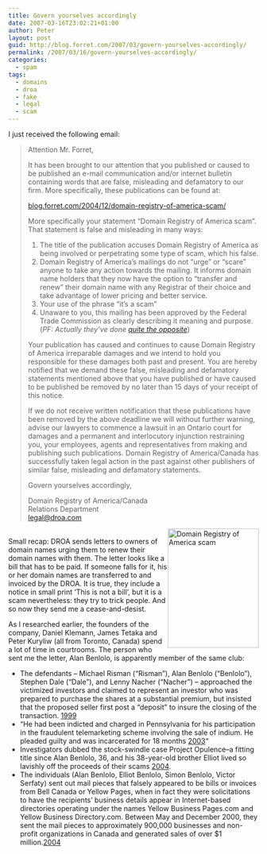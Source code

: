 ```yaml
---
title: Govern yourselves accordingly
date: 2007-03-16T23:02:21+01:00
author: Peter
layout: post
guid: http://blog.forret.com/2007/03/govern-yourselves-accordingly/
permalink: /2007/03/16/govern-yourselves-accordingly/
categories:
  - spam
tags:
  - domains
  - droa
  - fake
  - legal
  - scam
---
```

I just received the following email:

> Attention Mr. Forret,
> 
> It has been brought to our attention that you published or caused to be published an e-mail communication and/or internet bulletin containing words that are false, misleading and defamatory to our firm. More specifically, these publications can be found at:
> 
> [blog.forret.com/2004/12/domain-registry-of-america-scam/](http://blog.forret.com/2004/12/domain-registry-of-america-scam/)
> 
> More specifically your statement “Domain Registry of America scam”. That statement is false and misleading in many ways:  
> 1) The title of the publication accuses Domain Registry of America as being involved or perpetrating some type of scam, which his false.  
> 2) Domain Registry of America’s mailings do not “urge” or “scare” anyone to take any action towards the mailing. It informs domain name holders that they now have the option to “transfer and renew” their domain name with any Registrar of their choice and take advantage of lower pricing and better service.  
> 3) Your use of the phrase “it’s a scam”  
> 4) Unaware to you, this mailing has been approved by the Federal Trade Commission as clearly describing it meaning and purpose. (_PF: Actually they&#8217;ve done [quite the opposite](http://www.ftc.gov/opa/2003/12/domainreg.htm)_)
> 
> Your publication has caused and continues to cause Domain Registry of America irreparable damages and we intend to hold you responsible for these damages both past and present. You are hereby notified that we demand these false, misleading and defamatory statements mentioned above that you have published or have caused to be published be removed by no later than 15 days of your receipt of this notice.
> 
> If we do not receive written notification that these publications have been removed by the above deadline we will without further warning, advise our lawyers to commence a lawsuit in an Ontario court for damages and a permanent and interlocutory injunction restraining you, your employees, agents and representatives from making and publishing such publications. Domain Registry of America/Canada has successfully taken legal action in the past against other publishers of similar false, misleading and defamatory statements.
> 
> Govern yourselves accordingly,
> 
> Domain Registry of America/Canada  
> Relations Department  
> legal@droa.com

<!--more-->

  
[<img  style="float: right;" src="http://farm1.static.flickr.com/129/423419895_14dac13999_m.jpg" alt="Domain Registry of America scam" width="183" height="240" />](http://www.flickr.com/photos/pforret/423419895/ "Photo Sharing")  
Small recap: DROA sends letters to owners of domain names urging them to renew their domain names with them. The letter looks like a bill that has to be paid. If someone falls for it, his or her domain names are transferred to and invoiced by the DROA. It is true, they include a notice in small print &#8216;This is not a bill&#8217;, but it is a scam nevertheless: they try to trick people. And so now they send me a cease-and-desist.

As I researched earlier, the founders of the company, Daniel Klemann, James Tetaka and Peter Kuryliw (all from Toronto, Canada) spend a lot of time in courtrooms. The person who sent me the letter, Alan Benlolo, is apparently member of the same club:

  * The defendants – Michael Risman (&#8220;Risman&#8221;), Alan Benlolo (&#8220;Benlolo&#8221;), Stephen Dale (&#8220;Dale&#8221;), and Lenny Nacher (&#8220;Nacher&#8221;) – approached the victimized investors and claimed to represent an investor who was prepared to purchase the shares at a substantial premium, but insisted that the proposed seller first post a &#8220;deposit&#8221; to insure the closing of the transaction. [1999](http://www.crimes-of-persuasion.com/Crimes/Telemarketing/Outbound/Major/Investments/stock_reloading.htm)
  * &#8220;He had been indicted and charged in Pennsylvania for his participation in the fraudulent telemarketing scheme involving the sale of indium. He pleaded guilty and was incarcerated for 18 months [2003](http://decision.tcc-cci.gc.ca/cgi-bin/sino/disp.pl/en/2003/html/2003tcc20003334.html?query=gambling&langue=en)&#8220;
  * Investigators dubbed the stock-swindle case Project Opulence&#8211;a fitting title since Alan Benlolo, 36, and his 38-year-old brother Elliot lived so lavishly off the proceeds of their scams [2004](http://www.canadianbusiness.com/managing/strategy/article.jsp?content=20041014_132649_3736).
  * The individuals (Alan Benlolo, Elliot Benlolo, Simon Benlolo, Victor Serfaty) sent out mail pieces that falsely appeared to be bills or invoices from Bell Canada or Yellow Pages, when in fact they were solicitations to have the recipients&#8217; business details appear in Internet-based directories operating under the names Yellow Business Pages.com and Yellow Business Directory.com. Between May and December 2000, they sent the mail pieces to approximately 900,000 businesses and non-profit organizations in Canada and generated sales of over $1 million.[2004](http://www.competitionbureau.gc.ca/internet/index.cfm?itemid=1182&lg=e)
